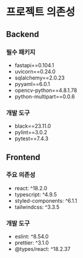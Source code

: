 # 프로젝트 의존성

## Backend

### 필수 패키지
- fastapi==0.104.1
- uvicorn==0.24.0
- sqlalchemy==2.0.23
- pyyaml==6.0.1
- opencv-python==4.8.1.78
- python-multipart==0.0.6

### 개발 도구
- black==23.11.0
- pylint==3.0.2
- pytest==7.4.3

## Frontend

### 주요 의존성
- react: ^18.2.0
- typescript: ^4.9.5
- styled-components: ^6.1.1
- tailwindcss: ^3.3.5

### 개발 도구
- eslint: ^8.54.0
- prettier: ^3.1.0
- @types/react: ^18.2.37 